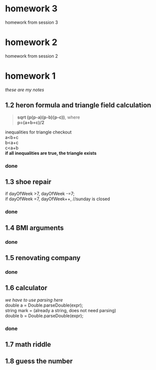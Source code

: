 # homework 3
homework from session 3

# homework 2  
homework from session 2

# homework 1
*these are my notes*

## 1.2 heron formula and triangle field calculation

> **sqrt (p(p-a)(p-b)(p-c))**,
where  
> **p=(a+b+c)/2**  

inequalities for triangle checkout  
a<b+c  
b<a+c  
c<a+b  
**if all inequalities are true, the triangle exists**  
### done  
## 1.3 shoe repair  
if dayOfWeek >7, dayOfWeek -=7;  
if dayOfWeek =7, dayOfWeek++, //sunday is closed  
### done  
## 1.4 BMI arguments
### done  
## 1.5 renovating company
### done  
## 1.6 calculator
*we have to use parsing here*  
double a = Double.parseDouble(expr);  
string mark = (already a string, does not need parsing)  
double b = Double.parseDouble(expr);  
### done  
## 1.7 math riddle
  
## 1.8 guess the number
